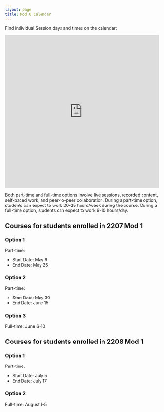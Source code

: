 ```yaml
---
layout: page
title: Mod 0 Calendar
---
```


Find individual Session days and times on the calendar: 

<iframe src="https://calendar.google.com/calendar/embed?src=casimircreative.com_12p4693hmer1orcepp74vg77pg%40group.calendar.google.com&ctz=America%2FDenver" style="border: 0" width="100%" height="500" frameborder="0" scrolling="yes"></iframe>

Both part-time and full-time options involve live sessions, recorded content, self-paced work, and peer-to-peer collaboration. During a part-time option, students can expect to work 20-25 hours/week during the course. During a full-time option, students can expect to work 9-10 hours/day.

## Courses for students enrolled in 2207 Mod 1
### Option 1

Part-time:
- Start Date: May 9
- End Date: May 25

### Option 2

Part-time:
- Start Date: May 30
- End Date: June 15

### Option 3

Full-time: June 6-10

## Courses for students enrolled in 2208 Mod 1
### Option 1

Part-time:
- Start Date: July 5
- End Date: July 17

### Option 2

Full-time: August 1-5

<br>
<br>
<br>
<br>